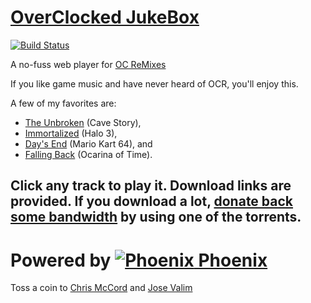 # [OverClocked JukeBox](http://ocjb.me) 
[![Build Status](https://img.shields.io/badge/Build-FIXME-blue)](https://img.shields.io/badge/Build-TODO-blue) 

A no-fuss web player for [OC ReMixes](http://ocremix.org)

If you like game music and have never heard of OCR, you'll enjoy this.

A few of my favorites are:

* [The Unbroken](http://ocjb.me/#track-2363) (Cave Story),
* [Immortalized](http://ocjb.me/#track-2213) (Halo 3),
* [Day's End](http://ocjb.me/#track-1706) (Mario Kart 64), and
* [Falling Back](http://ocjb.me/#track-1435) (Ocarina of Time).

Click any track to play it. Download links are provided. If you download a lot, [donate back some bandwidth](http://ocremix.org/torrents) by using one of the torrents.
---

# Powered by [![Phoenix](https://hexdocs.pm/phoenix/assets/logo.png) Phoenix](http://www.phoenixframework.org/)
Toss a coin to [Chris McCord](https://github.com/chrismccord) and [Jose Valim](https://github.com/josevalim)
